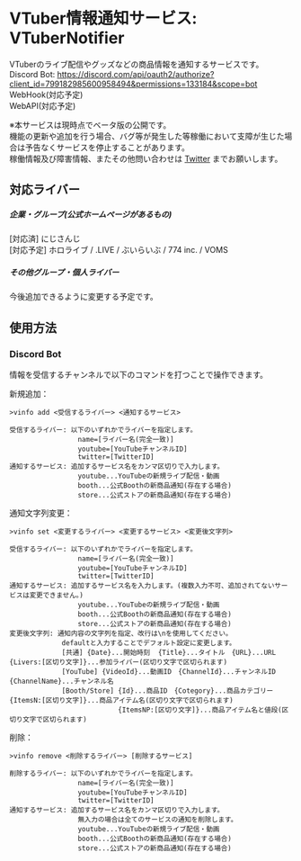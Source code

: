 # VTuber情報通知サービス: VTuberNotifier
VTuberのライブ配信やグッズなどの商品情報を通知するサービスです。    
Discord Bot: https://discord.com/api/oauth2/authorize?client_id=799182985600958494&permissions=133184&scope=bot    
WebHook(対応予定)    
WebAPI(対応予定)    
  
※本サービスは現時点でベータ版の公開です。  
  機能の更新や追加を行う場合、バグ等が発生した等稼働において支障が生じた場合は予告なくサービスを停止することがあります。    
  稼働情報及び障害情報、またその他問い合わせは [Twitter](https://www.twitter.com/chromeru0312) までお願いします。

## 対応ライバー
##### 企業・グループ(公式ホームページがあるもの)
[対応済] にじさんじ  
[対応予定] ホロライブ / .LIVE / ぶいらいぶ / 774 inc. / VOMS
##### その他グループ・個人ライバー
今後追加できるように変更する予定です。

## 使用方法
### Discord Bot
情報を受信するチャンネルで以下のコマンドを打つことで操作できます。

新規追加：
```
>vinfo add <受信するライバー> <通知するサービス>  
  
受信するライバー: 以下のいずれかでライバーを指定します。
                 name=[ライバー名(完全一致)]  
                 youtube=[YouTubeチャンネルID]  
                 twitter=[TwitterID]  
通知するサービス: 追加するサービス名をカンマ区切りで入力します。
                 youtube...YouTubeの新規ライブ配信・動画  
                 booth...公式Boothの新商品通知(存在する場合)  
                 store...公式ストアの新商品通知(存在する場合)  
```

通知文字列変更：
```
>vinfo set <変更するライバー> <変更するサービス> <変更後文字列>  
  
受信するライバー: 以下のいずれかでライバーを指定します。
                 name=[ライバー名(完全一致)]  
                 youtube=[YouTubeチャンネルID]  
                 twitter=[TwitterID]  
通知するサービス: 追加するサービス名を入力します。(複数入力不可、追加されてないサービスは変更できません。)
                 youtube...YouTubeの新規ライブ配信・動画  
                 booth...公式Boothの新商品通知(存在する場合)  
                 store...公式ストアの新商品通知(存在する場合)  
変更後文字列: 通知内容の文字列を指定、改行は\nを使用してください。 
             defaultと入力することでデフォルト設定に変更します。
             [共通] {Date}...開始時刻  {Title}...タイトル　{URL}...URL　{Livers:[区切り文字]}...参加ライバー(区切り文字で区切られます)
             [YouTube] {VideoId}...動画ID　{ChannelId}...チャンネルID　{ChannelName}...チャンネル名
             [Booth/Store] {Id}...商品ID　{Cotegory}...商品カテゴリー　{ItemsN:[区切り文字]}...商品アイテム名(区切り文字で区切られます)
                           {ItemsNP:[区切り文字]}...商品アイテム名と値段(区切り文字で区切られます)
```

削除：
```
>vinfo remove <削除するライバー> [削除するサービス]   
  
削除するライバー: 以下のいずれかでライバーを指定します。
                 name=[ライバー名(完全一致)]  
                 youtube=[YouTubeチャンネルID]  
                 twitter=[TwitterID]  
通知するサービス: 追加するサービス名をカンマ区切りで入力します。
                 無入力の場合は全てのサービスの通知を削除します。
                 youtube...YouTubeの新規ライブ配信・動画  
                 booth...公式Boothの新商品通知(存在する場合)  
                 store...公式ストアの新商品通知(存在する場合)  
```
